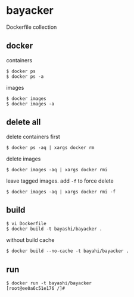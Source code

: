 # bayacker

Dockerfile collection

## docker

containers

    $ docker ps
    $ docker ps -a

images

    $ docker images
    $ docker images -a

## delete all

delete containers first

    $ docker ps -aq | xargs docker rm

delete images

    $ docker images -aq | xargs docker rmi

leave tagged images.
add `-f` to force delete

    $ docker images -aq | xargs docker rmi -f

## build

    $ vi Dockerfile
    $ docker build -t bayashi/bayacker .

without build cache

    $ docker build --no-cache -t bayahi/bayacker .

## run

    $ docker run -t bayashi/bayacker
    [root@ee0a6c51e176 /]# 
